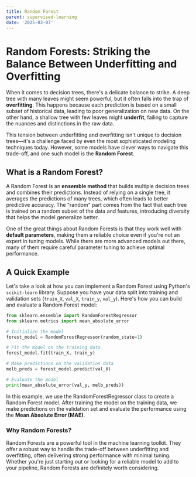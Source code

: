 ```yaml
---
title: Random Forest
parent: supervised-learning
date: '2025-03-07'
---
```


# Random Forests: Striking the Balance Between Underfitting and Overfitting

When it comes to decision trees, there's a delicate balance to strike. A deep tree with many leaves might seem powerful, but it often falls into the trap of **overfitting**. This happens because each prediction is based on a small subset of historical data, leading to poor generalization on new data. On the other hand, a shallow tree with few leaves might **underfit**, failing to capture the nuances and distinctions in the raw data.

This tension between underfitting and overfitting isn't unique to decision trees—it's a challenge faced by even the most sophisticated modeling techniques today. However, some models have clever ways to navigate this trade-off, and one such model is the **Random Forest**.

## What is a Random Forest?

A Random Forest is an **ensemble method** that builds multiple decision trees and combines their predictions. Instead of relying on a single tree, it averages the predictions of many trees, which often leads to better predictive accuracy. The "random" part comes from the fact that each tree is trained on a random subset of the data and features, introducing diversity that helps the model generalize better.

One of the great things about Random Forests is that they work well with **default parameters**, making them a reliable choice even if you're not an expert in tuning models. While there are more advanced models out there, many of them require careful parameter tuning to achieve optimal performance.

## A Quick Example

Let's take a look at how you can implement a Random Forest using Python's `scikit-learn` library. Suppose you have your data split into training and validation sets (`train_X`, `val_X`, `train_y`, `val_y`). Here's how you can build and evaluate a Random Forest model:

```python
from sklearn.ensemble import RandomForestRegressor
from sklearn.metrics import mean_absolute_error

# Initialize the model
forest_model = RandomForestRegressor(random_state=1)

# Fit the model on the training data
forest_model.fit(train_X, train_y)

# Make predictions on the validation data
melb_preds = forest_model.predict(val_X)

# Evaluate the model
print(mean_absolute_error(val_y, melb_preds))
```

In this example, we use the RandomForestRegressor class to create a Random Forest model. After training the model on the training data, we make predictions on the validation set and evaluate the performance using the **Mean Absolute Error (MAE)**.

### Why Random Forests?

Random Forests are a powerful tool in the machine learning toolkit. They offer a robust way to handle the trade-off between underfitting and overfitting, often delivering strong performance with minimal tuning. Whether you're just starting out or looking for a reliable model to add to your pipeline, Random Forests are definitely worth considering.
